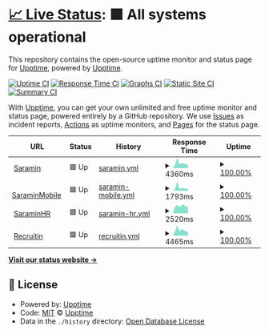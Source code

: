 # [📈 Live Status](https://upptime.github.io/upptime): <!--live status--> **🟩 All systems operational**

This repository contains the open-source uptime monitor and status page for [Upptime](https://upptime.js.org), powered by [Upptime](https://github.com/upptime/upptime).

[![Uptime CI](https://github.com/koj-co/upptime/workflows/Uptime%20CI/badge.svg)](https://github.com/koj-co/upptime/actions?query=workflow%3A%22Uptime+CI%22)
[![Response Time CI](https://github.com/koj-co/upptime/workflows/Response%20Time%20CI/badge.svg)](https://github.com/koj-co/upptime/actions?query=workflow%3A%22Response+Time+CI%22)
[![Graphs CI](https://github.com/koj-co/upptime/workflows/Graphs%20CI/badge.svg)](https://github.com/koj-co/upptime/actions?query=workflow%3A%22Graphs+CI%22)
[![Static Site CI](https://github.com/koj-co/upptime/workflows/Static%20Site%20CI/badge.svg)](https://github.com/koj-co/upptime/actions?query=workflow%3A%22Static+Site+CI%22)
[![Summary CI](https://github.com/koj-co/upptime/workflows/Summary%20CI/badge.svg)](https://github.com/koj-co/upptime/actions?query=workflow%3A%22Summary+CI%22)

With [Upptime](https://upptime.js.org), you can get your own unlimited and free uptime monitor and status page, powered entirely by a GitHub repository. We use [Issues](https://github.com/upptime/upptime/issues) as incident reports, [Actions](https://github.com/webjjel/upptime/actions) as uptime monitors, and [Pages](https://upptime.github.io/upptime) for the status page.

<!--start: status pages-->
<!-- This summary is generated by Upptime (https://github.com/upptime/upptime) -->
<!-- Do not edit this manually, your changes will be overwritten -->
<!-- prettier-ignore -->
| URL | Status | History | Response Time | Uptime |
| --- | ------ | ------- | ------------- | ------ |
| <img alt="" src="https://icons.duckduckgo.com/ip3/www.saramin.co.kr.ico" height="13"> [Saramin](https://www.saramin.co.kr/zf_user) | 🟩 Up | [saramin.yml](https://github.com/webjjel/upptime/commits/HEAD/history/saramin.yml) | <details><summary><img alt="Response time graph" src="./graphs/saramin/response-time-week.png" height="20"> 4360ms</summary><br><a href="https://webjjel.github.io/upptime/history/saramin"><img alt="Response time 3705" src="https://img.shields.io/endpoint?url=https%3A%2F%2Fraw.githubusercontent.com%2Fwebjjel%2Fupptime%2FHEAD%2Fapi%2Fsaramin%2Fresponse-time.json"></a><br><a href="https://webjjel.github.io/upptime/history/saramin"><img alt="24-hour response time 3673" src="https://img.shields.io/endpoint?url=https%3A%2F%2Fraw.githubusercontent.com%2Fwebjjel%2Fupptime%2FHEAD%2Fapi%2Fsaramin%2Fresponse-time-day.json"></a><br><a href="https://webjjel.github.io/upptime/history/saramin"><img alt="7-day response time 4360" src="https://img.shields.io/endpoint?url=https%3A%2F%2Fraw.githubusercontent.com%2Fwebjjel%2Fupptime%2FHEAD%2Fapi%2Fsaramin%2Fresponse-time-week.json"></a><br><a href="https://webjjel.github.io/upptime/history/saramin"><img alt="30-day response time 3991" src="https://img.shields.io/endpoint?url=https%3A%2F%2Fraw.githubusercontent.com%2Fwebjjel%2Fupptime%2FHEAD%2Fapi%2Fsaramin%2Fresponse-time-month.json"></a><br><a href="https://webjjel.github.io/upptime/history/saramin"><img alt="1-year response time 3817" src="https://img.shields.io/endpoint?url=https%3A%2F%2Fraw.githubusercontent.com%2Fwebjjel%2Fupptime%2FHEAD%2Fapi%2Fsaramin%2Fresponse-time-year.json"></a></details> | <details><summary><a href="https://webjjel.github.io/upptime/history/saramin">100.00%</a></summary><a href="https://webjjel.github.io/upptime/history/saramin"><img alt="All-time uptime 91.12%" src="https://img.shields.io/endpoint?url=https%3A%2F%2Fraw.githubusercontent.com%2Fwebjjel%2Fupptime%2FHEAD%2Fapi%2Fsaramin%2Fuptime.json"></a><br><a href="https://webjjel.github.io/upptime/history/saramin"><img alt="24-hour uptime 100.00%" src="https://img.shields.io/endpoint?url=https%3A%2F%2Fraw.githubusercontent.com%2Fwebjjel%2Fupptime%2FHEAD%2Fapi%2Fsaramin%2Fuptime-day.json"></a><br><a href="https://webjjel.github.io/upptime/history/saramin"><img alt="7-day uptime 100.00%" src="https://img.shields.io/endpoint?url=https%3A%2F%2Fraw.githubusercontent.com%2Fwebjjel%2Fupptime%2FHEAD%2Fapi%2Fsaramin%2Fuptime-week.json"></a><br><a href="https://webjjel.github.io/upptime/history/saramin"><img alt="30-day uptime 99.60%" src="https://img.shields.io/endpoint?url=https%3A%2F%2Fraw.githubusercontent.com%2Fwebjjel%2Fupptime%2FHEAD%2Fapi%2Fsaramin%2Fuptime-month.json"></a><br><a href="https://webjjel.github.io/upptime/history/saramin"><img alt="1-year uptime 79.17%" src="https://img.shields.io/endpoint?url=https%3A%2F%2Fraw.githubusercontent.com%2Fwebjjel%2Fupptime%2FHEAD%2Fapi%2Fsaramin%2Fuptime-year.json"></a></details>
| <img alt="" src="https://icons.duckduckgo.com/ip3/m.saramin.co.kr.ico" height="13"> [SaraminMobile](https://m.saramin.co.kr) | 🟩 Up | [saramin-mobile.yml](https://github.com/webjjel/upptime/commits/HEAD/history/saramin-mobile.yml) | <details><summary><img alt="Response time graph" src="./graphs/saramin-mobile/response-time-week.png" height="20"> 1793ms</summary><br><a href="https://webjjel.github.io/upptime/history/saramin-mobile"><img alt="Response time 1247" src="https://img.shields.io/endpoint?url=https%3A%2F%2Fraw.githubusercontent.com%2Fwebjjel%2Fupptime%2FHEAD%2Fapi%2Fsaramin-mobile%2Fresponse-time.json"></a><br><a href="https://webjjel.github.io/upptime/history/saramin-mobile"><img alt="24-hour response time 1158" src="https://img.shields.io/endpoint?url=https%3A%2F%2Fraw.githubusercontent.com%2Fwebjjel%2Fupptime%2FHEAD%2Fapi%2Fsaramin-mobile%2Fresponse-time-day.json"></a><br><a href="https://webjjel.github.io/upptime/history/saramin-mobile"><img alt="7-day response time 1793" src="https://img.shields.io/endpoint?url=https%3A%2F%2Fraw.githubusercontent.com%2Fwebjjel%2Fupptime%2FHEAD%2Fapi%2Fsaramin-mobile%2Fresponse-time-week.json"></a><br><a href="https://webjjel.github.io/upptime/history/saramin-mobile"><img alt="30-day response time 1479" src="https://img.shields.io/endpoint?url=https%3A%2F%2Fraw.githubusercontent.com%2Fwebjjel%2Fupptime%2FHEAD%2Fapi%2Fsaramin-mobile%2Fresponse-time-month.json"></a><br><a href="https://webjjel.github.io/upptime/history/saramin-mobile"><img alt="1-year response time 1263" src="https://img.shields.io/endpoint?url=https%3A%2F%2Fraw.githubusercontent.com%2Fwebjjel%2Fupptime%2FHEAD%2Fapi%2Fsaramin-mobile%2Fresponse-time-year.json"></a></details> | <details><summary><a href="https://webjjel.github.io/upptime/history/saramin-mobile">100.00%</a></summary><a href="https://webjjel.github.io/upptime/history/saramin-mobile"><img alt="All-time uptime 99.88%" src="https://img.shields.io/endpoint?url=https%3A%2F%2Fraw.githubusercontent.com%2Fwebjjel%2Fupptime%2FHEAD%2Fapi%2Fsaramin-mobile%2Fuptime.json"></a><br><a href="https://webjjel.github.io/upptime/history/saramin-mobile"><img alt="24-hour uptime 100.00%" src="https://img.shields.io/endpoint?url=https%3A%2F%2Fraw.githubusercontent.com%2Fwebjjel%2Fupptime%2FHEAD%2Fapi%2Fsaramin-mobile%2Fuptime-day.json"></a><br><a href="https://webjjel.github.io/upptime/history/saramin-mobile"><img alt="7-day uptime 100.00%" src="https://img.shields.io/endpoint?url=https%3A%2F%2Fraw.githubusercontent.com%2Fwebjjel%2Fupptime%2FHEAD%2Fapi%2Fsaramin-mobile%2Fuptime-week.json"></a><br><a href="https://webjjel.github.io/upptime/history/saramin-mobile"><img alt="30-day uptime 99.79%" src="https://img.shields.io/endpoint?url=https%3A%2F%2Fraw.githubusercontent.com%2Fwebjjel%2Fupptime%2FHEAD%2Fapi%2Fsaramin-mobile%2Fuptime-month.json"></a><br><a href="https://webjjel.github.io/upptime/history/saramin-mobile"><img alt="1-year uptime 99.89%" src="https://img.shields.io/endpoint?url=https%3A%2F%2Fraw.githubusercontent.com%2Fwebjjel%2Fupptime%2FHEAD%2Fapi%2Fsaramin-mobile%2Fuptime-year.json"></a></details>
| <img alt="" src="https://icons.duckduckgo.com/ip3/www.saraminhr.co.kr.ico" height="13"> [SaraminHR](https://www.saraminhr.co.kr) | 🟩 Up | [saramin-hr.yml](https://github.com/webjjel/upptime/commits/HEAD/history/saramin-hr.yml) | <details><summary><img alt="Response time graph" src="./graphs/saramin-hr/response-time-week.png" height="20"> 2520ms</summary><br><a href="https://webjjel.github.io/upptime/history/saramin-hr"><img alt="Response time 1239" src="https://img.shields.io/endpoint?url=https%3A%2F%2Fraw.githubusercontent.com%2Fwebjjel%2Fupptime%2FHEAD%2Fapi%2Fsaramin-hr%2Fresponse-time.json"></a><br><a href="https://webjjel.github.io/upptime/history/saramin-hr"><img alt="24-hour response time 2160" src="https://img.shields.io/endpoint?url=https%3A%2F%2Fraw.githubusercontent.com%2Fwebjjel%2Fupptime%2FHEAD%2Fapi%2Fsaramin-hr%2Fresponse-time-day.json"></a><br><a href="https://webjjel.github.io/upptime/history/saramin-hr"><img alt="7-day response time 2520" src="https://img.shields.io/endpoint?url=https%3A%2F%2Fraw.githubusercontent.com%2Fwebjjel%2Fupptime%2FHEAD%2Fapi%2Fsaramin-hr%2Fresponse-time-week.json"></a><br><a href="https://webjjel.github.io/upptime/history/saramin-hr"><img alt="30-day response time 2414" src="https://img.shields.io/endpoint?url=https%3A%2F%2Fraw.githubusercontent.com%2Fwebjjel%2Fupptime%2FHEAD%2Fapi%2Fsaramin-hr%2Fresponse-time-month.json"></a><br><a href="https://webjjel.github.io/upptime/history/saramin-hr"><img alt="1-year response time 1311" src="https://img.shields.io/endpoint?url=https%3A%2F%2Fraw.githubusercontent.com%2Fwebjjel%2Fupptime%2FHEAD%2Fapi%2Fsaramin-hr%2Fresponse-time-year.json"></a></details> | <details><summary><a href="https://webjjel.github.io/upptime/history/saramin-hr">100.00%</a></summary><a href="https://webjjel.github.io/upptime/history/saramin-hr"><img alt="All-time uptime 100.00%" src="https://img.shields.io/endpoint?url=https%3A%2F%2Fraw.githubusercontent.com%2Fwebjjel%2Fupptime%2FHEAD%2Fapi%2Fsaramin-hr%2Fuptime.json"></a><br><a href="https://webjjel.github.io/upptime/history/saramin-hr"><img alt="24-hour uptime 100.00%" src="https://img.shields.io/endpoint?url=https%3A%2F%2Fraw.githubusercontent.com%2Fwebjjel%2Fupptime%2FHEAD%2Fapi%2Fsaramin-hr%2Fuptime-day.json"></a><br><a href="https://webjjel.github.io/upptime/history/saramin-hr"><img alt="7-day uptime 100.00%" src="https://img.shields.io/endpoint?url=https%3A%2F%2Fraw.githubusercontent.com%2Fwebjjel%2Fupptime%2FHEAD%2Fapi%2Fsaramin-hr%2Fuptime-week.json"></a><br><a href="https://webjjel.github.io/upptime/history/saramin-hr"><img alt="30-day uptime 100.00%" src="https://img.shields.io/endpoint?url=https%3A%2F%2Fraw.githubusercontent.com%2Fwebjjel%2Fupptime%2FHEAD%2Fapi%2Fsaramin-hr%2Fuptime-month.json"></a><br><a href="https://webjjel.github.io/upptime/history/saramin-hr"><img alt="1-year uptime 100.00%" src="https://img.shields.io/endpoint?url=https%3A%2F%2Fraw.githubusercontent.com%2Fwebjjel%2Fupptime%2FHEAD%2Fapi%2Fsaramin-hr%2Fuptime-year.json"></a></details>
| <img alt="" src="https://icons.duckduckgo.com/ip3/demo.recruitin.co.kr.ico" height="13"> [Recruitin](https://demo.recruitin.co.kr) | 🟩 Up | [recruitin.yml](https://github.com/webjjel/upptime/commits/HEAD/history/recruitin.yml) | <details><summary><img alt="Response time graph" src="./graphs/recruitin/response-time-week.png" height="20"> 4465ms</summary><br><a href="https://webjjel.github.io/upptime/history/recruitin"><img alt="Response time 4097" src="https://img.shields.io/endpoint?url=https%3A%2F%2Fraw.githubusercontent.com%2Fwebjjel%2Fupptime%2FHEAD%2Fapi%2Frecruitin%2Fresponse-time.json"></a><br><a href="https://webjjel.github.io/upptime/history/recruitin"><img alt="24-hour response time 3566" src="https://img.shields.io/endpoint?url=https%3A%2F%2Fraw.githubusercontent.com%2Fwebjjel%2Fupptime%2FHEAD%2Fapi%2Frecruitin%2Fresponse-time-day.json"></a><br><a href="https://webjjel.github.io/upptime/history/recruitin"><img alt="7-day response time 4465" src="https://img.shields.io/endpoint?url=https%3A%2F%2Fraw.githubusercontent.com%2Fwebjjel%2Fupptime%2FHEAD%2Fapi%2Frecruitin%2Fresponse-time-week.json"></a><br><a href="https://webjjel.github.io/upptime/history/recruitin"><img alt="30-day response time 4061" src="https://img.shields.io/endpoint?url=https%3A%2F%2Fraw.githubusercontent.com%2Fwebjjel%2Fupptime%2FHEAD%2Fapi%2Frecruitin%2Fresponse-time-month.json"></a><br><a href="https://webjjel.github.io/upptime/history/recruitin"><img alt="1-year response time 4146" src="https://img.shields.io/endpoint?url=https%3A%2F%2Fraw.githubusercontent.com%2Fwebjjel%2Fupptime%2FHEAD%2Fapi%2Frecruitin%2Fresponse-time-year.json"></a></details> | <details><summary><a href="https://webjjel.github.io/upptime/history/recruitin">100.00%</a></summary><a href="https://webjjel.github.io/upptime/history/recruitin"><img alt="All-time uptime 99.94%" src="https://img.shields.io/endpoint?url=https%3A%2F%2Fraw.githubusercontent.com%2Fwebjjel%2Fupptime%2FHEAD%2Fapi%2Frecruitin%2Fuptime.json"></a><br><a href="https://webjjel.github.io/upptime/history/recruitin"><img alt="24-hour uptime 100.00%" src="https://img.shields.io/endpoint?url=https%3A%2F%2Fraw.githubusercontent.com%2Fwebjjel%2Fupptime%2FHEAD%2Fapi%2Frecruitin%2Fuptime-day.json"></a><br><a href="https://webjjel.github.io/upptime/history/recruitin"><img alt="7-day uptime 100.00%" src="https://img.shields.io/endpoint?url=https%3A%2F%2Fraw.githubusercontent.com%2Fwebjjel%2Fupptime%2FHEAD%2Fapi%2Frecruitin%2Fuptime-week.json"></a><br><a href="https://webjjel.github.io/upptime/history/recruitin"><img alt="30-day uptime 99.60%" src="https://img.shields.io/endpoint?url=https%3A%2F%2Fraw.githubusercontent.com%2Fwebjjel%2Fupptime%2FHEAD%2Fapi%2Frecruitin%2Fuptime-month.json"></a><br><a href="https://webjjel.github.io/upptime/history/recruitin"><img alt="1-year uptime 99.93%" src="https://img.shields.io/endpoint?url=https%3A%2F%2Fraw.githubusercontent.com%2Fwebjjel%2Fupptime%2FHEAD%2Fapi%2Frecruitin%2Fuptime-year.json"></a></details>

<!--end: status pages-->

[**Visit our status website →**](https://upptime.github.io/upptime)

## 📄 License

- Powered by: [Upptime](https://github.com/upptime/upptime)
- Code: [MIT](./LICENSE) © [Upptime](https://upptime.js.org)
- Data in the `./history` directory: [Open Database License](https://opendatacommons.org/licenses/odbl/1-0/)
